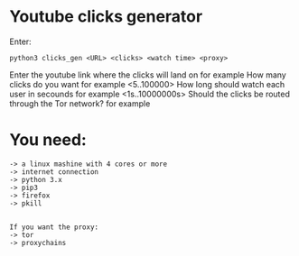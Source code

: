 # Youtube clicks generator

Enter:
  
    python3 clicks_gen <URL> <clicks> <watch time> <proxy>
  
<URL> 
    Enter the youtube link where the clicks will land on
    for example <https://www.youtube.com/watch?v=LXb3EKWsInQ>
<clicks> 
    How many clicks do you want
    for example <5..100000>
  <watch time> 
    How long should watch each user in secounds
    for example <1s..10000000s>
  <proxy> 
    Should the clicks be routed through the Tor network?
    for example <yes|no>

# You need:
    -> a linux mashine with 4 cores or more
    -> internet connection
    -> python 3.x
    -> pip3
    -> firefox
    -> pkill
    
    
    If you want the proxy:
    -> tor
    -> proxychains
    
